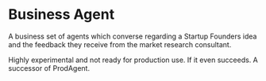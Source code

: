 # Business Agent

A business set of agents which converse regarding a Startup Founders idea and the feedback they receive from the market research consultant.

Highly experimental and not ready for production use. If it even succeeds. A successor of ProdAgent.
